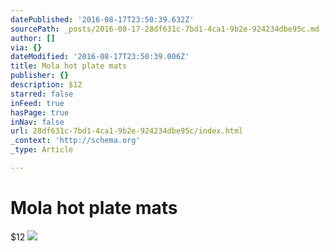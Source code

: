 ```yaml
---
datePublished: '2016-08-17T23:50:39.632Z'
sourcePath: _posts/2016-08-17-28df631c-7bd1-4ca1-9b2e-924234dbe95c.md
author: []
via: {}
dateModified: '2016-08-17T23:50:39.006Z'
title: Mola hot plate mats
publisher: {}
description: $12
starred: false
inFeed: true
hasPage: true
inNav: false
url: 28df631c-7bd1-4ca1-9b2e-924234dbe95c/index.html
_context: 'http://schema.org'
_type: Article

---
```

# Mola hot plate mats

$12
![](https://the-grid-user-content.s3-us-west-2.amazonaws.com/1776a7fb-b1e5-4209-bfa8-9f1c2a547023.jpg)